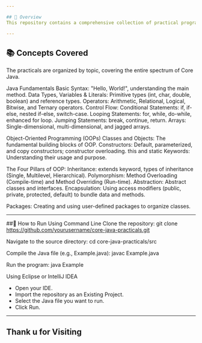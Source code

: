 ```yaml
---

## 📌 Overview
This repository contains a comprehensive collection of practical programs covering fundamental and advanced concepts of Core Java.

---
```


## 📚 Concepts Covered
The practicals are organized by topic, covering the entire spectrum of Core Java.

Java Fundamentals
  Basic Syntax: "Hello, World!", understanding the main method.
  Data Types, Variables & Literals: Primitive types (int, char, double, boolean) and reference types.
  Operators: Arithmetic, Relational, Logical, Bitwise, and Ternary operators.
  Control Flow:
    Conditional Statements: if, if-else, nested if-else, switch-case.
    Looping Statements: for, while, do-while, enhanced for loop.
    Jumping Statements: break, continue, return.
    Arrays: Single-dimensional, multi-dimensional, and jagged arrays.

Object-Oriented Programming (OOPs)
  Classes and Objects: The fundamental building blocks of OOP.
  Constructors: Default, parameterized, and copy constructors; constructor overloading. 
  this and static Keywords: Understanding their usage and purpose.

The Four Pillars of OOP:
  Inheritance: extends keyword, types of inheritance (Single, Multilevel, Hierarchical).
  Polymorphism: Method Overloading (Compile-time) and Method Overriding (Run-time).
  Abstraction: Abstract classes and interfaces.
  Encapsulation: Using access modifiers (public, private, protected, default) to bundle data and methods.

Packages: Creating and using user-defined packages to organize classes.

---

##🚀 How to Run
Using Command Line
Clone the repository:
  git clone https://github.com/yourusername/core-java-practicals.git

Navigate to the source directory:
  cd core-java-practicals/src

Compile the Java file (e.g., Example.java):
  javac Example.java

Run the program:
  java Example
  
Using Eclipse or IntelliJ IDEA
  - Open your IDE.
  - Import the repository as an Existing Project.
  - Select the Java file you want to run.
  - Click Run.
---

**Thank u for Visiting**
---
